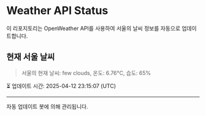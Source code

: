
# Weather API Status

이 리포지토리는 OpenWeather API를 사용하여 서울의 날씨 정보를 자동으로 업데이트합니다.

## 현재 서울 날씨
> 서울의 현재 날씨: few clouds, 온도: 6.76°C, 습도: 65%

⏳ 업데이트 시간: 2025-04-12 23:15:07 (UTC)

---
자동 업데이트 봇에 의해 관리됩니다.

